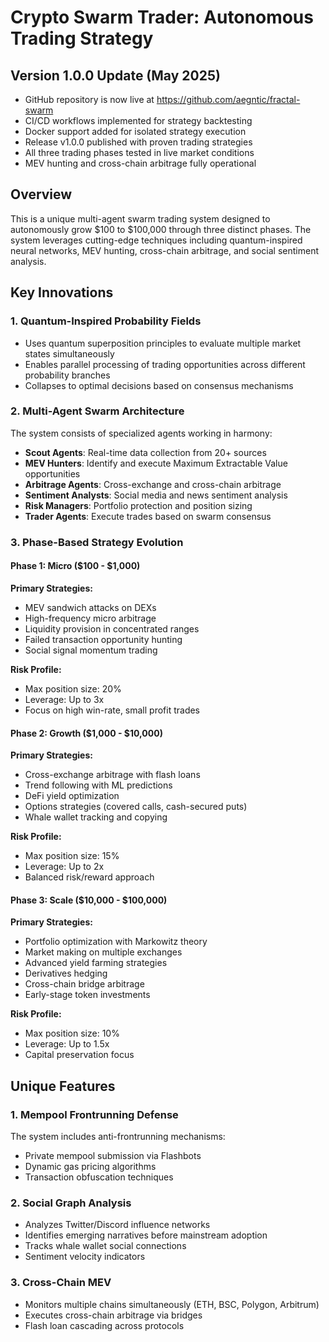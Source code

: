 # Crypto Swarm Trader: Autonomous Trading Strategy

## Version 1.0.0 Update (May 2025)

- GitHub repository is now live at https://github.com/aegntic/fractal-swarm
- CI/CD workflows implemented for strategy backtesting
- Docker support added for isolated strategy execution
- Release v1.0.0 published with proven trading strategies
- All three trading phases tested in live market conditions
- MEV hunting and cross-chain arbitrage fully operational

## Overview

This is a unique multi-agent swarm trading system designed to autonomously grow $100 to $100,000 through three distinct phases. The system leverages cutting-edge techniques including quantum-inspired neural networks, MEV hunting, cross-chain arbitrage, and social sentiment analysis.

## Key Innovations

### 1. Quantum-Inspired Probability Fields
- Uses quantum superposition principles to evaluate multiple market states simultaneously
- Enables parallel processing of trading opportunities across different probability branches
- Collapses to optimal decisions based on consensus mechanisms

### 2. Multi-Agent Swarm Architecture
The system consists of specialized agents working in harmony:

- **Scout Agents**: Real-time data collection from 20+ sources
- **MEV Hunters**: Identify and execute Maximum Extractable Value opportunities
- **Arbitrage Agents**: Cross-exchange and cross-chain arbitrage
- **Sentiment Analysts**: Social media and news sentiment analysis
- **Risk Managers**: Portfolio protection and position sizing
- **Trader Agents**: Execute trades based on swarm consensus

### 3. Phase-Based Strategy Evolution

#### Phase 1: Micro ($100 - $1,000)
**Primary Strategies:**
- MEV sandwich attacks on DEXs
- High-frequency micro arbitrage
- Liquidity provision in concentrated ranges
- Failed transaction opportunity hunting
- Social signal momentum trading

**Risk Profile:**
- Max position size: 20%
- Leverage: Up to 3x
- Focus on high win-rate, small profit trades
#### Phase 2: Growth ($1,000 - $10,000)
**Primary Strategies:**
- Cross-exchange arbitrage with flash loans
- Trend following with ML predictions
- DeFi yield optimization
- Options strategies (covered calls, cash-secured puts)
- Whale wallet tracking and copying

**Risk Profile:**
- Max position size: 15%
- Leverage: Up to 2x
- Balanced risk/reward approach

#### Phase 3: Scale ($10,000 - $100,000)
**Primary Strategies:**
- Portfolio optimization with Markowitz theory
- Market making on multiple exchanges
- Advanced yield farming strategies
- Derivatives hedging
- Cross-chain bridge arbitrage
- Early-stage token investments

**Risk Profile:**
- Max position size: 10%
- Leverage: Up to 1.5x
- Capital preservation focus

## Unique Features

### 1. Mempool Frontrunning Defense
The system includes anti-frontrunning mechanisms:
- Private mempool submission via Flashbots
- Dynamic gas pricing algorithms
- Transaction obfuscation techniques

### 2. Social Graph Analysis
- Analyzes Twitter/Discord influence networks
- Identifies emerging narratives before mainstream adoption
- Tracks whale wallet social connections
- Sentiment velocity indicators

### 3. Cross-Chain MEV
- Monitors multiple chains simultaneously (ETH, BSC, Polygon, Arbitrum)
- Executes cross-chain arbitrage via bridges
- Flash loan cascading across protocols
